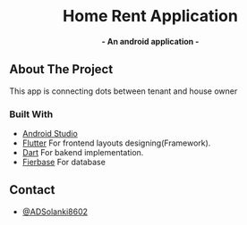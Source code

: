 

<br />
<p align="center">
  <h1 align="center">Home Rent Application</h1>
  <h4 align="center">- An android application -</h3>
</p>




<!-- ABOUT THE PROJECT -->

## About The Project

 This app is connecting dots between tenant and house owner

### Built With
- [Android Studio](https://developer.android.com/guide)
- [Flutter](https://flutter.dev/) For frontend layouts designing(Framework).
- [Dart](https://dart.dev/) For bakend implementation.
- [Fierbase](https://firebase.google.com/) For database

## Contact

- [@ADSolanki8602](https://github.com/ADSolanki8602)
